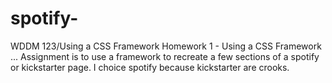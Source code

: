 # spotify-
WDDM 123/Using a CSS Framework 
Homework 1 - Using a CSS Framework ... Assignment is to use a framework to recreate a few sections of a spotify or kickstarter page. 
I choice spotify because kickstarter are crooks.
